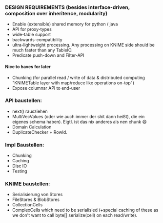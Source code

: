 ### DESIGN REQUIREMENTS (besides interface-driven, composition over inheritence, modularity)
- Enable (extensible) shared memory for python / java
- API for proxy-types
- wide-table support
- backwards-compatibility
- ultra-lightweight processing. Any processing on KNIME side should be much faster than any TableIO.
- Predicate push-down and Filter-API
 
#### Nice to haves for later
- Chunking (for parallel read / write of data & distributed computing "KNIMETable layer with map/reduce like operations on-top")
- Expose columnar API to end-user

### API baustellen:
- next() rausziehen
- MultiVecValues (oder wie auch immer der shit dann heißt), die ein eigenes schema haben). Eigtl. ist das nix anderes als nen chunk :smile: 
- Domain Calculation
- DuplicateChecker + RowId.

### Impl Baustellen:
- Chunking
- Caching
- Disc IO
- Testing

### KNIME baustellen:
- Serialisierung von Stores
- FileStores & BlobStores
- CollectionCells
- ComplexCells which need to be serialisied (+special caching of these as we don't want to call byte[] serialize(cell) on each read/write).